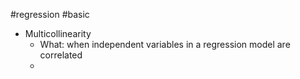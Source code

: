 #regression #basic

- Multicollinearity
	- What: when independent variables in a regression model are correlated
	- 